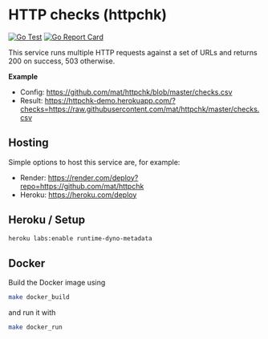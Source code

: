 # HTTP checks (httpchk)

[![Go Test](https://github.com/mat/httpchk/actions/workflows/name:%20tests.yml/badge.svg)](https://github.com/mat/httpchk/actions/workflows/name:%20tests.yml)
[![Go Report Card](https://goreportcard.com/badge/github.com/mat/httpchk)](https://goreportcard.com/report/github.com/mat/httpchk)

This service runs multiple HTTP requests against a set of URLs and returns 200 on success, 503 otherwise.

**Example**

- Config: <https://github.com/mat/httpchk/blob/master/checks.csv>
- Result: <https://httpchk-demo.herokuapp.com/?checks=https://raw.githubusercontent.com/mat/httpchk/master/checks.csv>


## Hosting

Simple options to host this service are, for example:

- Render: <https://render.com/deploy?repo=https://github.com/mat/httpchk>
- Heroku: <https://heroku.com/deploy>

## Heroku / Setup

```bash
heroku labs:enable runtime-dyno-metadata
```

## Docker

Build the Docker image using

```bash
make docker_build
```

and run it with

```bash
make docker_run
```
